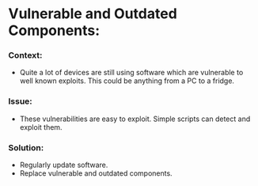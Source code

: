 # Vulnerable and Outdated Components:

### Context:

- Quite a lot of devices are still using software which are vulnerable to well known exploits. This could be 
anything from a PC to a fridge. 

### Issue:

- These vulnerabilities are easy to exploit. Simple scripts can detect and exploit them. 

### Solution:

- Regularly update software. 
- Replace vulnerable and outdated components. 